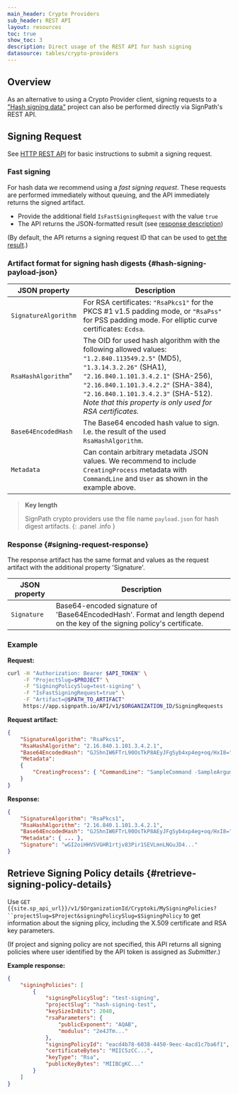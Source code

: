 ```yaml
---
main_header: Crypto Providers
sub_header: REST API
layout: resources
toc: true
show_toc: 3
description: Direct usage of the REST API for hash signing
datasource: tables/crypto-providers
---
```


## Overview

As an alternative to using a Crypto Provider client, signing requests to a ["Hash signing data"](/documentation/crypto-providers#signpath-project-configuration) project can also be performed directly via SignPath's REST API.

## Signing Request

See [HTTP REST API](/documentation/build-system-integration#rest-api) for basic instructions to submit a signing request.

### Fast signing

For hash data we recommend using a _fast signing request_. These requests are performed immediately without queuing, and the API immediately returns the signed artifact.

* Provide the additional field `IsFastSigningRequest` with the value `true`
* The API returns the JSON-formatted result (see [response description](#signing-request-response))

(By default, the API returns a signing request ID that can be used to [get the result](/documentation/build-system-integration#get-signing-request-data).)

### Artifact format for signing hash digests {#hash-signing-payload-json}

| JSON property        | Description 
|----------------------|--------------
| `SignatureAlgorithm` | For RSA certificates: `"RsaPkcs1"` for the PKCS #1 v1.5 padding mode, or `"RsaPss"` for PSS padding mode. For elliptic curve certificates: `Ecdsa`.
| `RsaHashAlgorithm`"  | The OID for used hash algorithm with the following allowed values: `"1.2.840.113549.2.5"` (MD5), `"1.3.14.3.2.26"` (SHA1), `"2.16.840.1.101.3.4.2.1"` (SHA-256), `"2.16.840.1.101.3.4.2.2"` (SHA-384), `"2.16.840.1.101.3.4.2.3"` (SHA-512). _Note that this property is only used for RSA certificates._
| `Base64EncodedHash`  | The Base64 encoded hash value to sign. I.e. the result of the used `RsaHashAlgorithm`.
| `Metadata`           | Can contain arbitrary metadata JSON values. We recommend to include `CreatingProcess` metadata with `CommandLine` and `User` as shown in the example above.

> **Key length**
> 
> SignPath crypto providers use the file name `payload.json` for hash digest artifacts.
{: .panel .info }

### Response {#signing-request-response}

The response artifact has the same format and values as the request artifact with the additional property 'Signature'.

| JSON property | Description 
|---------------|--------------
| `Signature `  | Base64-encoded signature of 'Base64EncodedHash'. Format and length depend on the key of the signing policy's certificate.

### Example 

**Request:**

~~~ bash
curl -H "Authorization: Bearer $API_TOKEN" \
     -F "ProjectSlug=$PROJECT" \
     -F "SigningPolicySlug=test-signing" \
     -F "IsFastSigningRequest=true" \
     -F "Artifact=@$PATH_TO_ARTIFACT" 
     https://app.signpath.io/API/v1/$ORGANIZATION_ID/SigningRequests
~~~

**Request artifact:**

~~~ json
{
    "SignatureAlgorithm": "RsaPkcs1",
    "RsaHashAlgorithm": "2.16.840.1.101.3.4.2.1",
    "Base64EncodedHash": "GJShnIW6FTrL90OsTkP8AEyJFgSyb4xp4eg+oq/HxI8=",
    "Metadata":
    {
        "CreatingProcess": { "CommandLine": "SampleCommand -SampleArgument", "User": "SampleUser" }
    }
}
~~~

**Response:**

~~~ json
{
    "SignatureAlgorithm": "RsaPkcs1",
    "RsaHashAlgorithm": "2.16.840.1.101.3.4.2.1",
    "Base64EncodedHash": "GJShnIW6FTrL90OsTkP8AEyJFgSyb4xp4eg+oq/HxI8=",
    "Metadata": { ... },
    "Signature": "wGI2oiHHVSVGHR1rtjv83Pir1SEVLmnLNGuJD4..."
}
~~~

## Retrieve Signing Policy details {#retrieve-signing-policy-details}

Use `GET {{site.sp_api_url}}/v1/$OrganizationId/Cryptoki/MySigningPolicies?``projectSlug=$Project&signingPolicySlug=$SigningPolicy` to get information about the signing plicy, including the X.509 certificate and RSA key parameters.

(If project and signing policy are not specified, this API returns all signing policies where user identified by the API token is assigned as _Submitter_.)

**Example response:**

~~~ json
{
    "signingPolicies": [
        {
            "signingPolicySlug": "test-signing",
            "projectSlug": "hash-signing-test",
            "keySizeInBits": 2048,
            "rsaParameters": {
                "publicExponent": "AQAB",
                "modulus": "2e4JTm..."
            },
            "signingPolicyId": "eacd4b78-6038-4450-9eec-4acd1c7ba6f1",
            "certificateBytes": "MIIC5zCC...",
            "keyType": "Rsa",
            "publicKeyBytes": "MIIBCgKC..."
        }
    ]
}
~~~~